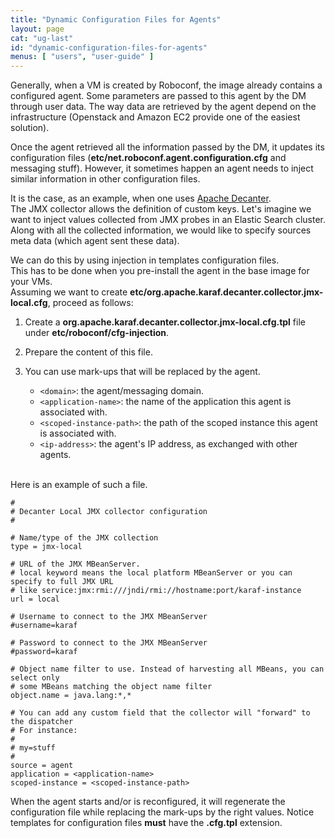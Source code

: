 ```yaml
---
title: "Dynamic Configuration Files for Agents"
layout: page
cat: "ug-last"
id: "dynamic-configuration-files-for-agents"
menus: [ "users", "user-guide" ]
---
```


Generally, when a VM is created by Roboconf, the image
already contains a configured agent. Some parameters are passed to this agent
by the DM through user data. The way data are retrieved by the agent depend on
the infrastructure (Openstack and Amazon EC2 provide one of the easiest solution).

Once the agent retrieved all the information passed by the DM, it updates its
configuration files (**etc/net.roboconf.agent.configuration.cfg** and messaging stuff). However, it sometimes
happen an agent needs to inject similar information in other configuration files.

It is the case, as an example, when one uses [Apache Decanter](https://karaf.apache.org/manual/decanter/latest-1/).  
The JMX collector allows the definition of custom keys. Let's imagine we want to inject
values collected from JMX probes in an Elastic Search cluster. Along with all the collected
information, we would like to specify sources meta data (which agent sent these data).

We can do this by using injection in templates configuration files.  
This has to be done when you pre-install the agent in the base image for your VMs.  
Assuming we want to create **etc/org.apache.karaf.decanter.collector.jmx-local.cfg**, proceed as follows:

1. Create a **org.apache.karaf.decanter.collector.jmx-local.cfg.tpl** file under **etc/roboconf/cfg-injection**.
2. Prepare the content of this file.
3. You can use mark-ups that will be replaced by the agent.

    * `<domain>`: the agent/messaging domain.
    * `<application-name>`: the name of the application this agent is associated with.
    * `<scoped-instance-path>`: the path of the scoped instance this agent is associated with. 
    * `<ip-address>`: the agent's IP address, as exchanged with other agents.

<br />
Here is an example of such a file.

```properties
#
# Decanter Local JMX collector configuration
#

# Name/type of the JMX collection
type = jmx-local

# URL of the JMX MBeanServer.
# local keyword means the local platform MBeanServer or you can specify to full JMX URL
# like service:jmx:rmi:///jndi/rmi://hostname:port/karaf-instance
url = local

# Username to connect to the JMX MBeanServer
#username=karaf

# Password to connect to the JMX MBeanServer
#password=karaf

# Object name filter to use. Instead of harvesting all MBeans, you can select only
# some MBeans matching the object name filter
object.name = java.lang:*,*

# You can add any custom field that the collector will "forward" to the dispatcher
# For instance:
#
# my=stuff
#
source = agent
application = <application-name>
scoped-instance = <scoped-instance-path>
```

When the agent starts and/or is reconfigured, it will regenerate the configuration file
while replacing the mark-ups by the right values. Notice templates for configuration files **must** have
the **.cfg.tpl** extension.
